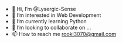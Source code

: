- 👋 Hi, I’m @Lysergic-Sense
- 👀 I’m interested in Web Development
- 🌱 I’m currently learning Python
- 💞️ I’m looking to collaborate on ...
- 📫 How to reach me rooki3070@gmail.com

<!---
Lysergic-Sense/Lysergic-Sense is a ✨ special ✨ repository because its `README.md` (this file) appears on your GitHub profile.
You can click the Preview link to take a look at your changes.
--->
